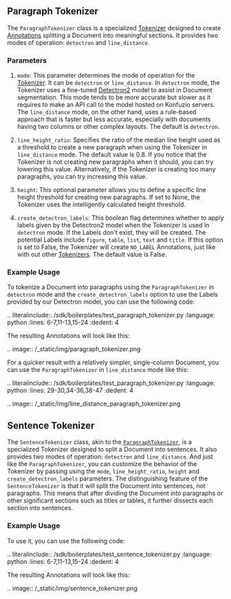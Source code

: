 ## Paragraph Tokenizer

The `ParagraphTokenizer` class is a specialized [Tokenizer](https://dev.konfuzio.com/sdk/sourcecode.html#tokenizers) 
designed to create [Annotations](https://dev.konfuzio.com/sdk/sourcecode.html#annotation) splitting a Document into 
meaningful sections. It provides two modes of operation: `detectron` and `line_distance`.

### Parameters

1. `mode`: This parameter determines the mode of operation for the 
[Tokenizer](https://dev.konfuzio.com/sdk/sourcecode.html#tokenizers). It can be `detectron` or `line_distance`. 
In `detectron` mode, the Tokenizer uses a fine-tuned [Detectron2](https://github.com/facebookresearch/detectron2) model 
to assist in Document segmentation. This mode tends to be more accurate but slower as it requires to make an API call to 
the model hosted on Konfuzio servers. The `line_distance` mode, on the other hand, uses a rule-based approach that is 
faster but less accurate, especially with documents having two columns or other complex layouts. The default is 
`detectron`.

2. `line_height_ratio`: Specifies the ratio of the median line height used as a threshold to create a new paragraph when 
using the Tokenizer in `line_distance` mode. The default value is 0.8. If you notice that the Tokenizer is not creating 
new paragraphs when it should, you can try lowering this value. Alternatively, if the Tokenizer is creating too many 
paragraphs, you can try increasing this value.

3. `height`: This optional parameter allows you to define a specific line height threshold for creating new paragraphs. 
If set to None, the Tokenizer uses the intelligently calculated height threshold.

4. `create_detectron_labels`: This boolean flag determines whether to apply labels given by the Detectron2 model when 
the Tokenizer is used in `detectron` mode. If the Labels don't exist, they will be created. The potential Labels include 
`figure`, `table`, `list`, `text` and `title`. If this option is set to False, the Tokenizer will create `NO_LABEL` 
Annotations, just like with out other [Tokenizers](https://dev.konfuzio.com/sdk/sourcecode.html#tokenizers). The default 
value is False.

### Example Usage

To tokenize a Document into paragraphs using the `ParagraphTokenizer` in `detectron` mode and the 
`create_detectron_labels` option to use the Labels provided by our Detectron model, you can use the following code:

.. literalinclude:: /sdk/boilerplates/test_paragraph_tokenizer.py
   :language: python
   :lines: 6-7,11-13,15-24
   :dedent: 4

The resulting Annotations will look like this:

.. image:: /_static/img/paragraph_tokenizer.png

For a quicker result with a relatively simpler, single-column Document, you can use the `ParagraphTokenizer` in 
`line_distance` mode like this:

.. literalinclude:: /sdk/boilerplates/test_paragraph_tokenizer.py
   :language: python
   :lines: 29-30,34-36,38-47
   :dedent: 4

.. image:: /_static/img/line_distance_paragraph_tokenizer.png

## Sentence Tokenizer

The `SentenceTokenizer` class, akin to the [`ParagraphTokenizer`](https://dev.konfuzio.com/sdk/tutorials.html#paragraph-tokenizer), 
is a specialized Tokenizer designed to split a Document into sentences. It also provides two modes of operation: 
`detectron` and `line_distance`. And just like the `ParagraphTokenizer`, you can customize the behavior of the Tokenizer 
by passing using the `mode`, `line_height_ratio`, `height` and `create_detectron_labels` parameters. The distinguishing 
feature of the `SentenceTokenizer` is that it will split the Document into sentences, not paragraphs. This means that 
after dividing the Document into paragraphs or other significant sections such as titles or tables, it further dissects 
each section into sentences.

### Example Usage

To use it, you can use the following code:

.. literalinclude:: /sdk/boilerplates/test_sentence_tokenizer.py
   :language: python
   :lines: 6-7,11-13,15-24
   :dedent: 4

The resulting Annotations will look like this:

.. image:: /_static/img/sentence_tokenizer.png
